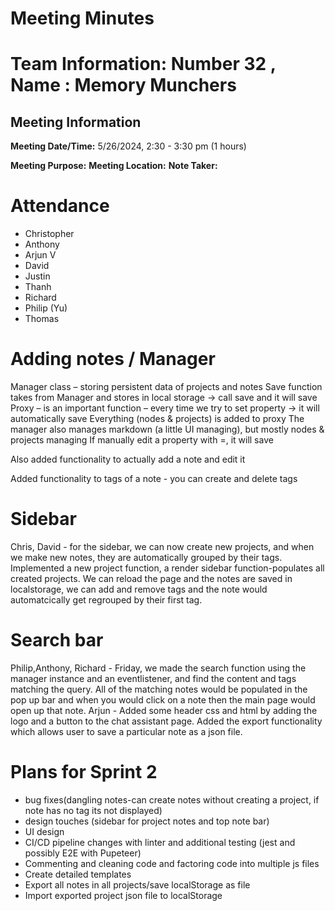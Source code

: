 # Meeting Minutes

# Team Information: Number 32 , Name : Memory Munchers
## Meeting Information

**Meeting Date/Time:** 5/26/2024, 2:30 - 3:30 pm (1 hours) 

**Meeting Purpose:** 
**Meeting Location:** 
**Note Taker:** 

# Attendance

- Christopher
- Anthony
- Arjun V
- David
- Justin
- Thanh
- Richard
- Philip (Yu)
- Thomas

# Adding notes / Manager

Manager class – storing persistent data of projects and notes
Save function takes from Manager and stores in local storage -> call save and it will save
Proxy – is an important function – every time we try to set property -> it will automatically save
Everything (nodes & projects) is added to proxy
The manager also manages markdown (a little UI managing), but mostly nodes & projects managing
If manually edit a property with =, it will save

Also added functionality to actually add a note and edit it

Added functionality to tags of a note - you can create and delete tags

# Sidebar
Chris, David - for the sidebar, we can now create new projects, and when we make new notes, they are automatically grouped by their tags. Implemented a new project function, a render sidebar function-populates all created projects. We can reload the page and the notes are saved in localstorage, we can add and remove tags and the note would automatcically get regrouped by their first tag. 


# Search bar
Philip,Anthony, Richard  - Friday, we made the search function using the manager instance and an eventlistener, and find the content and tags matching the query. All of the matching notes would be populated in the pop up bar and when you would click on a note then the main page would open up that note. 
Arjun - Added some header css and html by adding the logo and a button to the chat assistant page. Added the export functionality which allows user to save a particular note as a json file. 

# Plans for Sprint 2
- bug fixes(dangling notes-can create notes without creating a project, if note has no tag its not displayed)
- design touches (sidebar for project notes and top note bar)
- UI design
- CI/CD pipeline changes with linter and additional testing (jest and possibly E2E with Pupeteer)
- Commenting and cleaning code and factoring code into multiple js files
- Create detailed templates
- Export all notes in all projects/save localStorage as file
- Import exported project json file to localStorage



